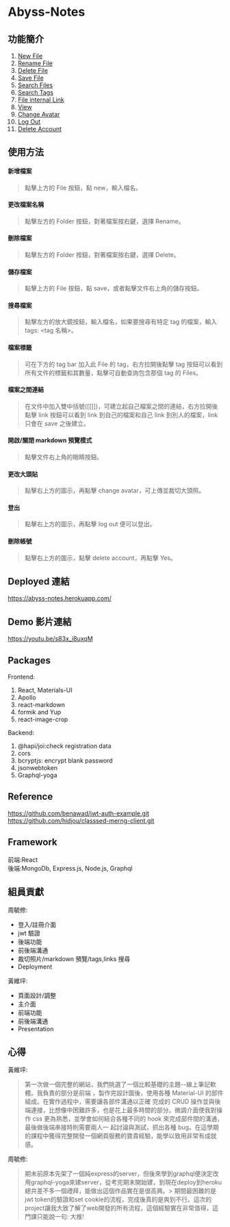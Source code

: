 # Abyss-Notes

## 功能簡介

1. [New File](#new)
2. [Rename File](#rename)
3. [Delete File](#delete)
4. [Save File](#save)
5. [Search Files](#search)
6. [Search Tags](#tags)
7. [File internal Link](#Link)
8. [View](#view)
9. [Change Avatar](#avatar)
10. [Log Out](#logout)
11. [Delete Account](#account)

## 使用方法

<a name="new"/>

#### 新增檔案

> 點擊上方的 File 按鈕，點 new，輸入檔名。

<a name="rename"/>

#### 更改檔案名稱

> 點擊左方的 Folder 按鈕，對著檔案按右鍵，選擇 Rename。

<a name="delete"/>

#### 刪除檔案

> 點擊左方的 Folder 按鈕，對著檔案按右鍵，選擇 Delete。

<a name="save"/>

#### 儲存檔案

> 點擊上方的 File 按鈕，點 save，或者點擊文件右上角的儲存按鈕。

<a name="search"/>

#### 搜尋檔案

> 點擊左方的放大鏡按鈕，輸入檔名，如果要搜尋有特定 tag 的檔案，輸入 tags: <tag 名稱>。

<a name="tags"/>

#### 檔案標籤

> 可在下方的 tag bar 加入此 File 的 tag，右方拉開後點擊 tag 按鈕可以看到所有文件的標籤和其數量，點擊可自動查詢包含那個 tag 的 Files。

<a name="Link"/>

#### 檔案之間連結

> 在文件中加入雙中括號([[]])，可建立起自己檔案之間的連結，右方拉開後點擊 link 按鈕可以看到 link 到自己的檔案和自己 link 到別人的檔案，link 只會在 save 之後建立。

<a name="view"/>

#### 開啟/關閉 markdown 預覽模式

> 點擊文件右上角的眼睛按鈕。

<a name="avatar"/>

#### 更改大頭貼

> 點擊右上方的圖示，再點擊 change avatar，可上傳並裁切大頭照。

<a name="logout"/>

#### 登出

> 點擊右上方的圖示，再點擊 log out 便可以登出。

<a name="account"/>

#### 刪除帳號

> 點擊右上方的圖示，點擊 delete account，再點擊 Yes。

## Deployed 連結

https://abyss-notes.herokuapp.com/

## Demo 影片連結

https://youtu.be/s83x_i8uxqM

## Packages

Frontend:

1. React, Materials-UI
2. Apollo
3. react-markdown
4. formik and Yup
5. react-image-crop

Backend:

1. @hapi/joi:check registration data
1. cors
1. bcryptjs: encrypt blank password
1. jsonwebtoken
1. Graphql-yoga

## Reference

https://github.com/benawad/jwt-auth-example.git  
https://github.com/hidjou/classsed-merng-client.git

## Framework

前端:React  
後端:MongoDb, Express.js, Node.js, Graphql

## 組員貢獻

周毓修:

-   登入/註冊介面
-   jwt 驗證
-   後端功能
-   前後端溝通
-   裁切照片/markdown 預覽/tags,links 搜尋
-   Deployment

黃維坪:

-   頁面設計/調整
-   主介面
-   前端功能
-   前後端溝通
-   Presentation

## 心得

黃維坪:

> 第一次做一個完整的網站，我們挑選了一個比較基礎的主題--線上筆記軟體。我負責的部分是前端
>，製作完設計圖後，使用各種 Material-UI 的部件組成。在實作過程中，需要讓各部件溝通以正確
> 完成的 CRUD 操作並與後端連接，比想像中困難許多，也是花上最多時間的部分。微調介面使我對操作 css
> 更為熟悉，並學會如何結合各種不同的 hook 來完成部件間的溝通，最後做後端串接時則需要兩人一
> 起討論與測試，抓出各種 bug。在這學期的課程中獲得完整開發一個網頁服務的寶貴經驗，能學以致用非常有成就感。

周毓修: 
> 期末前原本先架了一個純express的server，但後來學到graphql便決定改用graphql-yoga來建server，從考完期末開始建，到現在deploy到heroku總共差不多一個禮拜，能做出這個作品實在是很高興。> 期間最困難的是jwt token的驗證和set cookie的流程，完成後真的是爽到不行。這次的project讓我大致了解了web開發的所有流程，這個經驗實在非常值得，這門課只能說一句: 大推!

